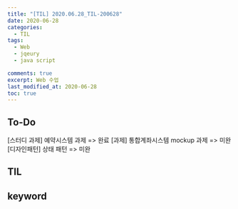 ```yaml
---
title: "[TIL] 2020.06.28_TIL-200628"
date: 2020-06-28
categories:
  - TIL
tags:
  - Web
  - jqeury
  - java script

comments: true
excerpt: Web 수업
last_modified_at: 2020-06-28
toc: true
---
```


## To-Do
[스터디 과제] 예약시스템 과제 => 완료
[과제] 통합계좌시스템 mockup 과제 => 미완
[디자인패턴] 상태 패턴 => 미완

## TIL
 
## keyword
